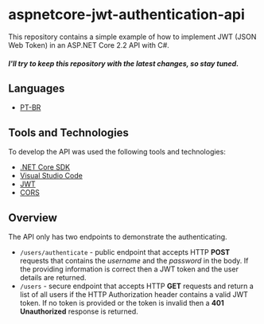 # aspnetcore-jwt-authentication-api

This repository contains a simple example of how to implement JWT (JSON Web Token) in an ASP.NET Core 2.2 API with C#.

##### I'll try to keep this repository with the latest changes, so stay tuned.

## Languages
- [PT-BR](./docs/PT-BR.md)

## Tools and Technologies

To develop the API was used the following tools and technologies:
- [.NET Core SDK](https://dotnet.microsoft.com/download)
- [Visual Studio Code](https://code.visualstudio.com/)
- [JWT](https://jwt.io/)
- [CORS](https://developer.mozilla.org/en-US/docs/Web/HTTP/CORS)

## Overview

The API only has two endpoints to demonstrate the authenticating.
- ```/users/authenticate``` - public endpoint that accepts HTTP **POST** requests that contains the *username* and the *password* in the body. If the providing information is correct then a JWT token and the user details are returned.
- ```/users``` - secure endpoint that accepts HTTP **GET** requests and return a list of all users if the HTTP Authorization header contains a valid JWT token. If no token is provided or the token is invalid then a **401 Unauthorized** response is returned.


